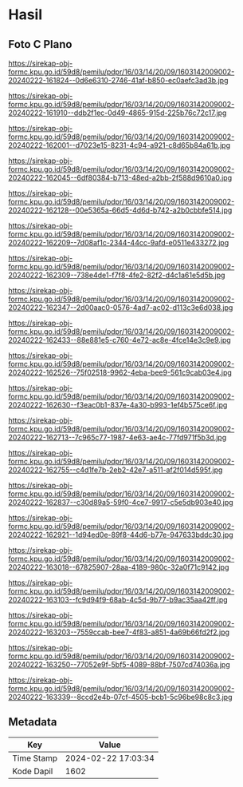 # Hasil

## Foto C Plano

https://sirekap-obj-formc.kpu.go.id/59d8/pemilu/pdpr/16/03/14/20/09/1603142009002-20240222-161824--0d6e6310-2746-41af-b850-ec0aefc3ad3b.jpg

https://sirekap-obj-formc.kpu.go.id/59d8/pemilu/pdpr/16/03/14/20/09/1603142009002-20240222-161910--ddb2f1ec-0d49-4865-915d-225b76c72c17.jpg

https://sirekap-obj-formc.kpu.go.id/59d8/pemilu/pdpr/16/03/14/20/09/1603142009002-20240222-162001--d7023e15-8231-4c94-a921-c8d65b84a61b.jpg

https://sirekap-obj-formc.kpu.go.id/59d8/pemilu/pdpr/16/03/14/20/09/1603142009002-20240222-162045--6df80384-b713-48ed-a2bb-2f588d9610a0.jpg

https://sirekap-obj-formc.kpu.go.id/59d8/pemilu/pdpr/16/03/14/20/09/1603142009002-20240222-162128--00e5365a-66d5-4d6d-b742-a2b0cbbfe514.jpg

https://sirekap-obj-formc.kpu.go.id/59d8/pemilu/pdpr/16/03/14/20/09/1603142009002-20240222-162209--7d08af1c-2344-44cc-9afd-e0511e433272.jpg

https://sirekap-obj-formc.kpu.go.id/59d8/pemilu/pdpr/16/03/14/20/09/1603142009002-20240222-162309--738e4de1-f7f8-4fe2-82f2-d4c1a61e5d5b.jpg

https://sirekap-obj-formc.kpu.go.id/59d8/pemilu/pdpr/16/03/14/20/09/1603142009002-20240222-162347--2d00aac0-0576-4ad7-ac02-d113c3e6d038.jpg

https://sirekap-obj-formc.kpu.go.id/59d8/pemilu/pdpr/16/03/14/20/09/1603142009002-20240222-162433--88e881e5-c760-4e72-ac8e-4fce14e3c9e9.jpg

https://sirekap-obj-formc.kpu.go.id/59d8/pemilu/pdpr/16/03/14/20/09/1603142009002-20240222-162526--75f02518-9962-4eba-bee9-561c9cab03e4.jpg

https://sirekap-obj-formc.kpu.go.id/59d8/pemilu/pdpr/16/03/14/20/09/1603142009002-20240222-162630--f3eac0b1-837e-4a30-b993-1ef4b575ce6f.jpg

https://sirekap-obj-formc.kpu.go.id/59d8/pemilu/pdpr/16/03/14/20/09/1603142009002-20240222-162713--7c965c77-1987-4e63-ae4c-77fd971f5b3d.jpg

https://sirekap-obj-formc.kpu.go.id/59d8/pemilu/pdpr/16/03/14/20/09/1603142009002-20240222-162755--c4d1fe7b-2eb2-42e7-a511-af2f014d595f.jpg

https://sirekap-obj-formc.kpu.go.id/59d8/pemilu/pdpr/16/03/14/20/09/1603142009002-20240222-162837--c30d89a5-59f0-4ce7-9917-c5e5db903e40.jpg

https://sirekap-obj-formc.kpu.go.id/59d8/pemilu/pdpr/16/03/14/20/09/1603142009002-20240222-162921--1d94ed0e-89f8-44d6-b77e-947633bddc30.jpg

https://sirekap-obj-formc.kpu.go.id/59d8/pemilu/pdpr/16/03/14/20/09/1603142009002-20240222-163018--67825907-28aa-4189-980c-32a0f71c9142.jpg

https://sirekap-obj-formc.kpu.go.id/59d8/pemilu/pdpr/16/03/14/20/09/1603142009002-20240222-163103--fc9d94f9-68ab-4c5d-9b77-b9ac35aa42ff.jpg

https://sirekap-obj-formc.kpu.go.id/59d8/pemilu/pdpr/16/03/14/20/09/1603142009002-20240222-163203--7559ccab-bee7-4f83-a851-4a69b66fd2f2.jpg

https://sirekap-obj-formc.kpu.go.id/59d8/pemilu/pdpr/16/03/14/20/09/1603142009002-20240222-163250--77052e9f-5bf5-4089-88bf-7507cd74036a.jpg

https://sirekap-obj-formc.kpu.go.id/59d8/pemilu/pdpr/16/03/14/20/09/1603142009002-20240222-163339--8ccd2e4b-07cf-4505-bcb1-5c96be98c8c3.jpg


## Metadata

| Key        | Value               |
| ---------- | ------------------- |
| Time Stamp | 2024-02-22 17:03:34 |
| Kode Dapil | 1602                |



